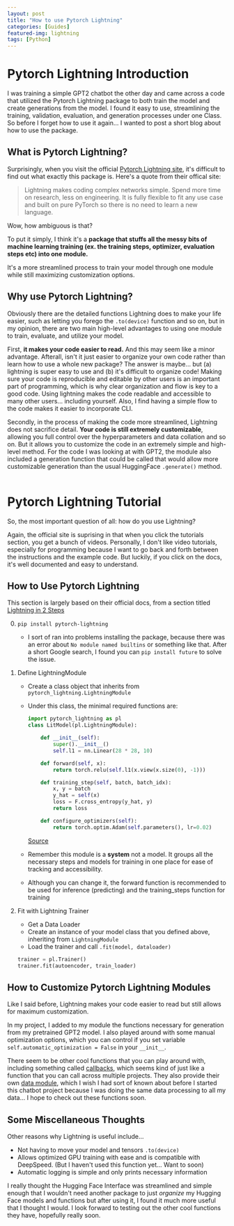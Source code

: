 ```yaml
---
layout: post
title: "How to use Pytorch Lightning"
categories: [Guides]
featured-img: lightning
tags: [Python]
---
```


# Pytorch Lightning Introduction

I was training a simple GPT2 chatbot the other day and came across a code that utilized the Pytorch Lightning package to both train the model and create generations from the model. I found it easy to use, streamlining the training, validation, evaluation, and generation processes under one Class. So before I forget how to use it again... I wanted to post a short blog about how to use the package.

## What is Pytorch Lightning?

Surprisingly, when you visit the official [Pytorch Lightning site](https://www.pytorchlightning.ai/), it's difficult to find out what exactly this package is. Here's a quote from their offical site:

> Lightning makes coding complex networks simple.
> Spend more time on research, less on engineering. It is fully flexible to fit any use case and built on pure PyTorch so there is no need to learn a new language. 

Wow, how ambiguous is that? 

To put it simply, I think it's a **package that stuffs all the messy bits of machine learning training (ex. the training steps, optimizer, evaluation steps etc) into one module.**

It's a more streamlined process to train your model through one module while still maximizing customization options.

## Why use Pytorch Lightning?

Obviously there are the detailed functions Lightning does to make your life easier, such as letting you forego the `.to(device)` function and so on, but in my opinion, there are two main high-level advantages to using one module to train, evaluate, and utilize your model. 

First, **it makes your code easier to read.** And this may seem like a minor advantage. Afterall, isn't it just easier to organize your own code rather than learn how to use a whole new package? The answer is maybe... but (a) lightning is super easy to use and (b) it's difficult to organize code! Making sure your code is reproducible and editable by other users is an important part of programming, which is why clear organization and flow is key to a good code. Using lightning makes the code readable and accessible to many other users... including yourself. Also, I find having a simple flow to the code makes it easier to incorporate CLI.

Secondly, in the process of making the code more streamlined, Lightning does not sacrifice detail. **Your code is still extremely customizable**, allowing you full control over the hyperparameters and data collation and so on. But it allows you to customize the code in an extremely simple and high-level method. For the code I was looking at with GPT2, the module also included a generation function that could be called that would allow more customizable generation than the usual HuggingFace `.generate()` method.
<br><br>

# Pytorch Lightning Tutorial

So, the most important question of all: how do you use Lightning?

Again, the official site is suprising in that when you click the tutorials section, you get a bunch of videos. Personally, I don't like video tutorials, especially for programming because I want to go back and forth between the instructions and the example code. But luckily, if you click on the docs, it's well documented and easy to understand.

## How to Use Pytorch Lightning

This section is largely based on their official docs, from a section titled [Lightning in 2 Steps](https://pytorch-lightning.readthedocs.io/en/latest/starter/new-project.html)

0. `pip install pytorch-lightning`
    - I sort of ran into problems installing the package, because there was an error about `No module named builtins` or something like that. After a short Google search, I found you can `pip install future` to solve the issue.

1. Define LightningModule
    - Create a class object that inherits from `pytorch_lightning.LightningModule`
    - Under this class, the minimal required functions are: 
        ```python
        import pytorch_lightning as pl
        class LitModel(pl.LightningModule):

            def __init__(self):
                super().__init__()
                self.l1 = nn.Linear(28 * 28, 10)
        
            def forward(self, x):
                return torch.relu(self.l1(x.view(x.size(0), -1)))
        
            def training_step(self, batch, batch_idx):
                x, y = batch
                y_hat = self(x)
                loss = F.cross_entropy(y_hat, y)
                return loss
        
            def configure_optimizers(self):
                return torch.optim.Adam(self.parameters(), lr=0.02)
        ```
        [Source](https://pytorch-lightning.readthedocs.io/en/latest/common/lightning_module.html)

    - Remember this module is a **system** not a model. It groups all the necessary steps and models for training in one place for ease of tracking and accessibility.
    - Although you can change it, the forward function is recommended to be used for inference (predicting) and the training_steps function for training

2. Fit with Lightning Trainer
    - Get a Data Loader
    - Create an instance of your model class that you defined above, inheriting from `LightningModule`
    - Load the trainer and call `.fit(model, dataloader)`
    ```python
    trainer = pl.Trainer()
    trainer.fit(autoencoder, train_loader)
    ```

## How to Customize Pytorch Lightning Modules

Like I said before, Lightning makes your code easier to read but still allows for maximum customization. 

In my project, I added to my module the functions necessary for generation from my pretrained GPT2 model. I also played around with some manual optimization options, which you can control if you set variable `self.automatic_optimization = False` in your `__init__`.

There seem to be other cool functions that you can play around with, including something called [callbacks](https://pytorch-lightning.readthedocs.io/en/latest/extensions/callbacks.html), which seems kind of just like a function that you can call across multiple projects. They also provide their own [data module](https://pytorch-lightning.readthedocs.io/en/latest/extensions/datamodules.html), which I wish I had sort of known about before I started this chatbot project because I was doing the same data processing to all my data... I hope to check out these functions soon.

## Some Miscellaneous Thoughts

Other reasons why Lightning is useful include...
- Not having to move your model and tensors `.to(device)`
- Allows optimized GPU training with ease and is compatible with DeepSpeed. (But I haven't used this function yet... Want to soon)
- Automatic logging is simple and only prints necessary information

I really thought the Hugging Face Interface was streamlined and simple enough that I wouldn't need another package to just *organize* my Hugging Face models and functions but after using it, I found it much more useful that I thought I would. I look forward to testing out the other cool functions they have, hopefully really soon.